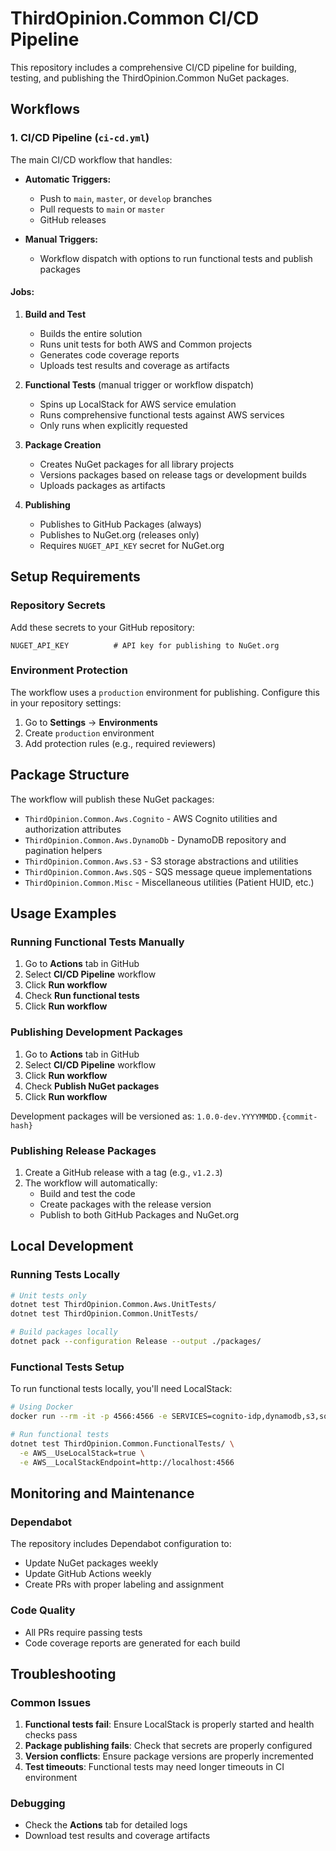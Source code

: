 # ThirdOpinion.Common CI/CD Pipeline

This repository includes a comprehensive CI/CD pipeline for building, testing, and publishing the ThirdOpinion.Common NuGet packages.

## Workflows

### 1. CI/CD Pipeline (`ci-cd.yml`)

The main CI/CD workflow that handles:

- **Automatic Triggers:**
  - Push to `main`, `master`, or `develop` branches
  - Pull requests to `main` or `master`
  - GitHub releases

- **Manual Triggers:**
  - Workflow dispatch with options to run functional tests and publish packages

#### Jobs:

1. **Build and Test**
   - Builds the entire solution
   - Runs unit tests for both AWS and Common projects
   - Generates code coverage reports
   - Uploads test results and coverage as artifacts

2. **Functional Tests** (manual trigger or workflow dispatch)
   - Spins up LocalStack for AWS service emulation
   - Runs comprehensive functional tests against AWS services
   - Only runs when explicitly requested

3. **Package Creation**
   - Creates NuGet packages for all library projects
   - Versions packages based on release tags or development builds
   - Uploads packages as artifacts

4. **Publishing**
   - Publishes to GitHub Packages (always)
   - Publishes to NuGet.org (releases only)
   - Requires `NUGET_API_KEY` secret for NuGet.org

## Setup Requirements

### Repository Secrets

Add these secrets to your GitHub repository:

```
NUGET_API_KEY          # API key for publishing to NuGet.org
```

### Environment Protection

The workflow uses a `production` environment for publishing. Configure this in your repository settings:

1. Go to **Settings** → **Environments**
2. Create `production` environment
3. Add protection rules (e.g., required reviewers)

## Package Structure

The workflow will publish these NuGet packages:

- `ThirdOpinion.Common.Aws.Cognito` - AWS Cognito utilities and authorization attributes
- `ThirdOpinion.Common.Aws.DynamoDb` - DynamoDB repository and pagination helpers
- `ThirdOpinion.Common.Aws.S3` - S3 storage abstractions and utilities
- `ThirdOpinion.Common.Aws.SQS` - SQS message queue implementations
- `ThirdOpinion.Common.Misc` - Miscellaneous utilities (Patient HUID, etc.)

## Usage Examples

### Running Functional Tests Manually

1. Go to **Actions** tab in GitHub
2. Select **CI/CD Pipeline** workflow
3. Click **Run workflow**
4. Check **Run functional tests**
5. Click **Run workflow**

### Publishing Development Packages

1. Go to **Actions** tab in GitHub
2. Select **CI/CD Pipeline** workflow
3. Click **Run workflow**
4. Check **Publish NuGet packages**
5. Click **Run workflow**

Development packages will be versioned as: `1.0.0-dev.YYYYMMDD.{commit-hash}`

### Publishing Release Packages

1. Create a GitHub release with a tag (e.g., `v1.2.3`)
2. The workflow will automatically:
   - Build and test the code
   - Create packages with the release version
   - Publish to both GitHub Packages and NuGet.org

## Local Development

### Running Tests Locally

```bash
# Unit tests only
dotnet test ThirdOpinion.Common.Aws.UnitTests/
dotnet test ThirdOpinion.Common.UnitTests/

# Build packages locally
dotnet pack --configuration Release --output ./packages/
```

### Functional Tests Setup

To run functional tests locally, you'll need LocalStack:

```bash
# Using Docker
docker run --rm -it -p 4566:4566 -e SERVICES=cognito-idp,dynamodb,s3,sqs localstack/localstack

# Run functional tests
dotnet test ThirdOpinion.Common.FunctionalTests/ \
  -e AWS__UseLocalStack=true \
  -e AWS__LocalStackEndpoint=http://localhost:4566
```

## Monitoring and Maintenance

### Dependabot

The repository includes Dependabot configuration to:
- Update NuGet packages weekly
- Update GitHub Actions weekly
- Create PRs with proper labeling and assignment

### Code Quality

- All PRs require passing tests
- Code coverage reports are generated for each build

## Troubleshooting

### Common Issues

1. **Functional tests fail**: Ensure LocalStack is properly started and health checks pass
2. **Package publishing fails**: Check that secrets are properly configured
3. **Version conflicts**: Ensure package versions are properly incremented
4. **Test timeouts**: Functional tests may need longer timeouts in CI environment

### Debugging

- Check the **Actions** tab for detailed logs
- Download test results and coverage artifacts